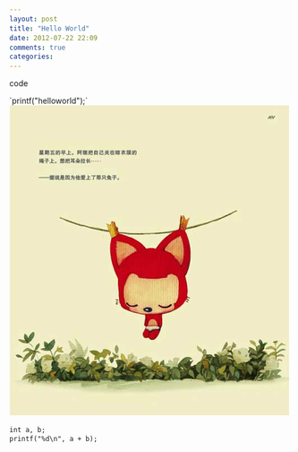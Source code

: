 ```yaml
---
layout: post
title: "Hello World"
date: 2012-07-22 22:09
comments: true
categories: 
---
```

<p> code </p>
`printf("helloworld");`
<br />
<img src="/images/ali.jpg" alt="Ali" />

    int a, b;
    printf("%d\n", a + b);
